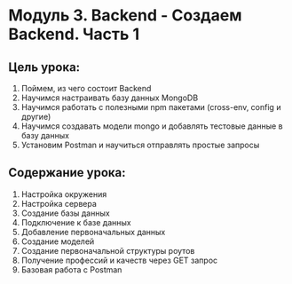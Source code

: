 # Модуль 3. Backend - Создаем Backend. Часть 1

## Цель урока:

1. Поймем, из чего состоит Backend
2. Научимся настраивать базу данных MongoDB
3. Научимся работать с полезными npm пакетами (cross-env, config и другие)
4. Научимся создавать модели mongo и добавлять тестовые данные в базу данных
5. Установим Postman и научиться отправлять простые запросы

## Содержание урока:

1. Настройка окружения
2. Настройка сервера
3. Создание базы данных
4. Подключение к базе данных
5. Добавление первоначальных данных
6. Создание моделей
7. Создание первоначальной структуры роутов
8. Получение профессий и качеств через GET запрос
9. Базовая работа с Postman
